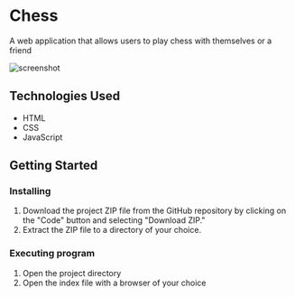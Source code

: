 # Chess

A web application that allows users to play chess with themselves or a friend

![screenshot](https://i.imgur.com/hbTrrH2.gif)

## Technologies Used

- HTML
- CSS
- JavaScript

## Getting Started

### Installing

1. Download the project ZIP file from the GitHub repository by clicking on the "Code" button and selecting "Download ZIP."
2. Extract the ZIP file to a directory of your choice.

### Executing program

1. Open the project directory
2. Open the index file with a browser of your choice
